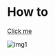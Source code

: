 # How to

[Click me](http://ursalink-resource-center.oss-us-west-1.aliyuncs.com/Gateway_RFtest/ESP32/LoRa/Flash_Download_Tool.zip)

![img1](http://ursalink-resource-center.oss-us-west-1.aliyuncs.com/Gateway_RFtest/ESP32/LoRa/img/1.png)
